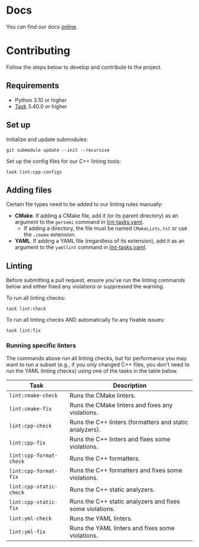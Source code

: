 # Docs

You can find our docs [online][spider-docs]. 

# Contributing
Follow the steps below to develop and contribute to the project.

## Requirements
* Python 3.10 or higher
* [Task] 3.40.0 or higher

## Set up
Initialize and update submodules:
```shell
git submodule update --init --recursive
```

Set up the config files for our C++ linting tools:
```shell
task lint:cpp-configs
```

## Adding files
Certain file types need to be added to our linting rules manually:

* **CMake**. If adding a CMake file, add it (or its parent directory) as an argument to the
  `gersemi` command in [lint-tasks.yaml](lint-tasks.yaml).
  * If adding a directory, the file must be named `CMakeLists.txt` or use the `.cmake` extension.
* **YAML**. If adding a YAML file (regardless of its extension), add it as an argument to the
  `yamllint` command in [lint-tasks.yaml](lint-tasks.yaml).

## Linting
Before submitting a pull request, ensure you’ve run the linting commands below and either fixed any
violations or suppressed the warning.

To run all linting checks:
```shell
task lint:check
```

To run all linting checks AND automatically fix any fixable issues:
```shell
task lint:fix
```

### Running specific linters
The commands above run all linting checks, but for performance you may want to run a subset (e.g.,
if you only changed C++ files, you don't need to run the YAML linting checks) using one of the tasks
in the table below.

| Task                    | Description                                              |
|-------------------------|----------------------------------------------------------|
| `lint:cmake-check`      | Runs the CMake linters.                                  |
| `lint:cmake-fix`        | Runs the CMake linters and fixes any violations.         |
| `lint:cpp-check`        | Runs the C++ linters (formatters and static analyzers).  |
| `lint:cpp-fix`          | Runs the C++ linters and fixes some violations.          |
| `lint:cpp-format-check` | Runs the C++ formatters.                                 |
| `lint:cpp-format-fix`   | Runs the C++ formatters and fixes some violations.       |
| `lint:cpp-static-check` | Runs the C++ static analyzers.                           |
| `lint:cpp-static-fix`   | Runs the C++ static analyzers and fixes some violations. |
| `lint:yml-check`        | Runs the YAML linters.                                   |
| `lint:yml-fix`          | Runs the YAML linters and fixes some violations.         |

[spider-docs]: https://docs.yscope.com/spider/main/
[Task]: https://taskfile.dev
